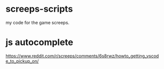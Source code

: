 # screeps-scripts
my code for the game screeps.

# js autocomplete

https://www.reddit.com/r/screeps/comments/6s8rwz/howto_getting_vscode_to_pickup_on/